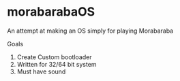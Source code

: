 # morabarabaOS
An attempt at making an OS simply for playing Morabaraba

Goals
1. Create Custom bootloader
2. Written for 32/64 bit system
3. Must have sound
